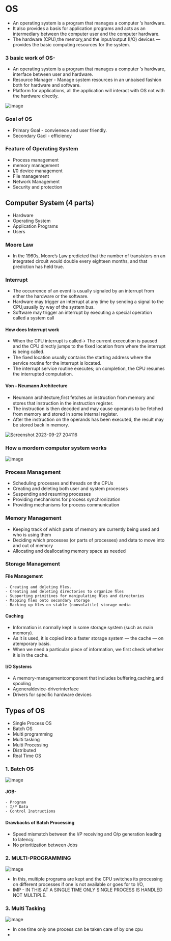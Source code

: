 # OS
- An operating system is a program that manages a computer ’s hardware.
- It also provides a basis for application programs and acts as an intermediary between the computer user and the computer hardware.
- The hardware (CPU),the memory,and the input/output (I/O) devices —provides the basic computing resources for the system.
### 3 basic work of OS-
  - An operating system is a program that manages a computer ’s hardware, interface between user and hardware.
  - Resource Manager - Manage system resources in an unbaised fashion both for hardware and software.
  - Platform for applications, all the application will interact with OS not with the hardware directly.

![image](https://github.com/pratt0007/TIL/assets/100209212/4dd69ed7-4f99-411e-946e-26cbbeff32f8)

### Goal of OS
- Primary Goal - convienece and user friendly.
- Secondary Gaol - efficiency

### Feature of Operating System 
- Process management
- memory management
- I/0 device management
- File management
- Network Management
- Security and protection

## Computer System (4 parts)
- Hardware
- Operating System
- Application Programs
- Users

### Moore Law
- In the 1960s, Moore’s Law predicted that the number of transistors on an integrated circuit would double every eighteen months, and that prediction has held true.
### Interrupt
- The occurrence of an event is usually signaled by an interrupt from either the hardware or the software.
-  Hardware may trigger an interrupt at any time by sending a signal to the CPU,usually by way of the system bus.
-  Software may trigger an interrupt by executing a special operation called a system call
#### How does Interrupt work 
- When the CPU interrupt is called-> The current excecution is paused and the CPU directly jumps to the fixed location from where the interrupt is being called.
-  The ﬁxed location usually contains the starting address where the service routine for the interrupt is located.
-  The interrupt service routine executes; on completion, the CPU resumes the interrupted computation. 

#### Von - Neumann Architecture 
-  Neumann architecture,ﬁrst fetches an instruction from memory and stores that instruction in the instruction register.
-  The instruction is then decoded and may cause operands to be fetched from memory and stored in some internal register.
-   After the instruction on the operands has been executed, the result may be stored back in memory. 

![Screenshot 2023-09-27 204116](https://github.com/pratt0007/TIL/assets/100209212/d0d0be73-4aa3-4ee7-b057-35d55aef80b9)


### How a mordern computer system works
![image](https://github.com/pratt0007/TIL/assets/100209212/d1ed55a4-514a-45e5-bb0f-4a8d5c2a570d)

### Process Management 
- Scheduling processes and threads on the CPUs
- Creating and deleting both user and system processes
- Suspending and resuming processes
- Providing mechanisms for process synchronization
- Providing mechanisms for process communication

### Memory Management 
- Keeping track of which parts of memory are currently being used and who is using them
- Deciding which processes (or parts of processes) and data to move into and out of memory
- Allocating and deallocating memory space as needed

### Storage  Management
  #### File Management
    - Creating and deleting ﬁles.
    - Creating and deleting directories to organize ﬁles
    - Supporting primitives for manipulating ﬁles and directories
    - Mapping ﬁles onto secondary storage
    - Backing up ﬁles on stable (nonvolatile) storage media
  #### Caching
  - Information is normally kept in some storage system (such as main memory).
  - As it is used, it is copied into a faster storage system — the cache — on atemporary basis.
  - When we need a particular piece of information, we ﬁrst check whether it is in the cache.
  #### I/O Systems
  - A memory-managementcomponent that includes buffering,caching,and spooling
  - Ageneraldevice-driverinterface
  - Drivers for speciﬁc hardware devices
## Types of OS
- Single Process OS
- Batch OS
- Multi programming
- Multi tasking
- Multi Processing
- Distributed
- Real Time OS
### 1. Batch OS
![image](https://github.com/pratt0007/TIL/assets/100209212/f7790f33-bbd3-4276-9ba4-fda19525d679)
#### JOB-
    - Program 
    - I/P Data
    - Control Instructions
#### Drawbacks of Batch Processing
- Speed mismatch between the I/P receiving and O/p generation leading to latency.
- No prioritization between Jobs

### 2. MULTI-PROGRAMMING
![image](https://github.com/pratt0007/TIL/assets/100209212/bf29261e-8c37-4848-9128-9f947a6084a0)
- In this, multiple programs are kept and the CPU switches its processing on different processes if one is not available or goes for to I/O,
- IMP - IN THIS AT A SINGLE TIME ONLY SINGLE PROCESS IS HANDLED NOT MULTIPLE.
### 3. Multi Tasking
![image](https://github.com/pratt0007/TIL/assets/100209212/db0b2480-cd7a-4c3b-94cb-fb486ff60ac7)
- In one time only one process can be taken care of by one cpu
-  


